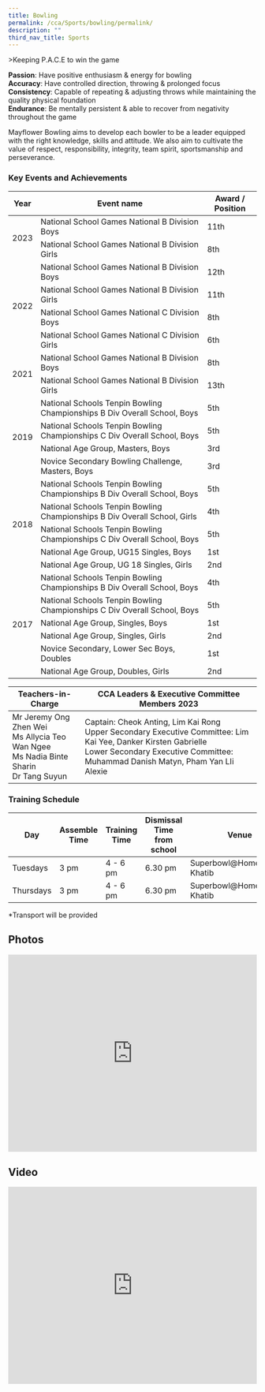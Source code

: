 ```yaml
---
title: Bowling
permalink: /cca/Sports/bowling/permalink/
description: ""
third_nav_title: Sports
---
```

&gt;Keeping P.A.C.E to win the game


**Passion**: Have positive enthusiasm &amp; energy for bowling  
**Accuracy**: Have controlled direction, throwing &amp; prolonged focus  
**Consistency**: Capable of repeating &amp; adjusting throws while maintaining the quality physical foundation  
**Endurance**: Be mentally persistent &amp; able to recover from negativity throughout the game

Mayflower Bowling aims to develop each bowler to be a leader equipped with the right knowledge, skills and attitude. We also aim to cultivate the value of respect, responsibility, integrity, team spirit, sportsmanship and perseverance.

### Key Events and Achievements

<table>
<thead>
  <tr>
    <th>Year</th>
    <th>Event name</th>
    <th>Award / Position</th>
  </tr>
</thead>
<tbody>
		<tr>
		<td rowspan="2">2023</td>
		<td>National School Games National B Division Boys</td>
		<td>11th</td>
	</tr>
	<tr>
		<td>National School Games National B Division Girls</td>
		<td>8th</td>
	</tr>
	<tr>
		<td rowspan="4">2022</td>
		<td>National School Games National B Division Boys</td>
		<td>12th</td>
	</tr>
	<tr>
		<td>National School Games National B Division Girls</td>
		<td>11th</td>
	</tr>
	<tr>
		<td>National School Games National C Division Boys </td>
		<td>8th</td>
	</tr>
		<tr>
		<td>National School Games National C Division Girls </td>
		<td>6th</td>
	</tr>
  <tr>
    <td rowspan="2">2021</td>
    <td>National School Games National B Division Boys</td>
    <td>8th</td>
  </tr>
  <tr>
    <td>National School Games National B Division Girls</td>
    <td>13th</td>
  </tr>
  <tr>
    <td rowspan="4">2019</td>
    <td>National Schools Tenpin Bowling Championships B Div Overall School, Boys</td>
    <td>5th</td>
  </tr>
  <tr>
    <td>National Schools Tenpin Bowling Championships C Div Overall School, Boys</td>
    <td>5th</td>
  </tr>
  <tr>
    <td>National Age Group, Masters, Boys</td>
    <td>3rd</td>
  </tr>
  <tr>
    <td>Novice Secondary Bowling Challenge, Masters, Boys</td>
    <td>3rd</td>
  </tr>
  <tr>
    <td rowspan="5">2018</td>
    <td>National Schools Tenpin Bowling Championships B Div Overall School, Boys</td>
    <td>5th</td>
  </tr>
  <tr>
    <td>National Schools Tenpin Bowling Championships B Div Overall School, Girls</td>
    <td>4th</td>
  </tr>
  <tr>
    <td>National Schools Tenpin Bowling Championships C Div Overall School, Boys</td>
    <td>5th</td>
  </tr>
  <tr>
    <td>National Age Group, UG15 Singles, Boys</td>
    <td>1st</td>
  </tr>
  <tr>
    <td>National Age Group, UG 18 Singles, Girls</td>
    <td>2nd</td>
  </tr>
  <tr>
    <td rowspan="6">2017</td>
    <td>National Schools Tenpin Bowling Championships B Div Overall School, Boys</td>
    <td>4th</td>
  </tr>
  <tr>
    <td>National Schools Tenpin Bowling Championships C Div Overall School, Boys</td>
    <td>5th</td>
  </tr>
  <tr>
    <td>National Age Group, Singles, Boys</td>
    <td>1st</td>
  </tr>
  <tr>
    <td>National Age Group, Singles, Girls</td>
    <td>2nd</td>
  </tr>
  <tr>
    <td>Novice Secondary, Lower Sec Boys, Doubles</td>
    <td>1st</td>
  </tr>
  <tr>
    <td>National Age Group, Doubles, Girls</td>
    <td>2nd</td>
  </tr>
</tbody>
</table>

| Teachers-in-Charge 	| CCA Leaders &amp; Executive Committee Members 2023 	|
|---	|---	|
| Mr Jeremy Ong Zhen Wei<br>Ms Allycia Teo Wan Ngee<br>Ms Nadia Binte Sharin<br>Dr Tang Suyun 	| Captain: Cheok Anting, Lim Kai Rong<br>Upper Secondary Executive Committee: Lim Kai Yee, Danker Kirsten Gabrielle<br>Lower Secondary Executive Committee:  Muhammad Danish Matyn, Pham Yan LIi Alexie	|

### Training Schedule

| Day | Assemble Time | Training Time | Dismissal Time from school | Venue |
| --- | --- | --- | --- | --- |
| Tuesdays | 3 pm | 4 - 6 pm | 6.30 pm | Superbowl@HometeamNS Khatib |
| Thursdays | 3 pm | 4 - 6 pm | 6.30 pm | Superbowl@HometeamNS Khatib |

\*Transport will be provided

Photos
------
<iframe allowfullscreen="true" height="400" width="100%" frameborder="0" src="https://docs.google.com/presentation/d/e/2PACX-1vR36-axABrWyO6b3BmHVZcybbbrrs02eN5JH_bmxkBCXILR6NJ349PIsV7J-XaWpodi-YhVh-IE3YmL/embed?start=false&amp;loop=false&amp;delayms=3000"></iframe>

Video
-----
<iframe allowfullscreen="" allow="accelerometer; autoplay; clipboard-write; encrypted-media; gyroscope; picture-in-picture" frameborder="0" title="Mayflower Secondary - Bowling 2021" src="https://www.youtube.com/embed/clB-PYUhO20" height="400" width="100%"></iframe>